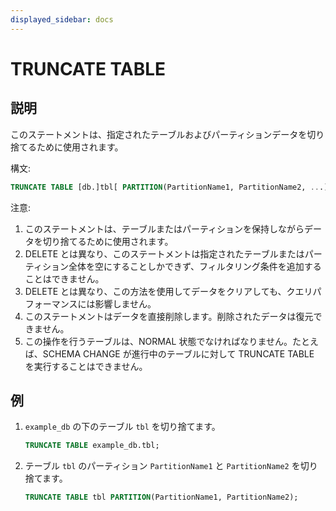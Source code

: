 ```yaml
---
displayed_sidebar: docs
---
```


# TRUNCATE TABLE

## 説明

このステートメントは、指定されたテーブルおよびパーティションデータを切り捨てるために使用されます。

構文:

```sql
TRUNCATE TABLE [db.]tbl[ PARTITION(PartitionName1, PartitionName2, ...)]
```

注意:

1. このステートメントは、テーブルまたはパーティションを保持しながらデータを切り捨てるために使用されます。
2. DELETE とは異なり、このステートメントは指定されたテーブルまたはパーティション全体を空にすることしかできず、フィルタリング条件を追加することはできません。
3. DELETE とは異なり、この方法を使用してデータをクリアしても、クエリパフォーマンスには影響しません。
4. このステートメントはデータを直接削除します。削除されたデータは復元できません。
5. この操作を行うテーブルは、NORMAL 状態でなければなりません。たとえば、SCHEMA CHANGE が進行中のテーブルに対して TRUNCATE TABLE を実行することはできません。

## 例

1. `example_db` の下のテーブル `tbl` を切り捨てます。

    ```sql
    TRUNCATE TABLE example_db.tbl;
    ```

2. テーブル `tbl` のパーティション `PartitionName1` と `PartitionName2` を切り捨てます。

    ```sql
    TRUNCATE TABLE tbl PARTITION(PartitionName1, PartitionName2);
    ```